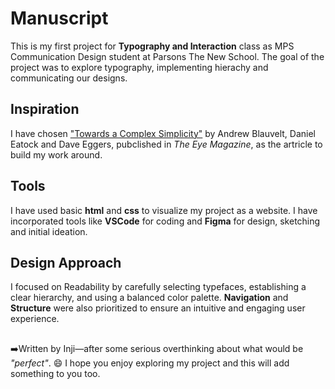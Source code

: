 # Manuscript
This is my first project for **Typography and Interaction** class as MPS Communication Design student at Parsons The New School.
The goal of the project was to explore typography, implementing hierachy and communicating our designs.

## Inspiration
I have chosen ["Towards a Complex Simplicity"](https://www.eyemagazine.com/feature/article/towards-a-complex-simplicity) by Andrew Blauvelt, Daniel Eatock and Dave Eggers, pubclished in *The Eye Magazine*, as the artricle to build my work around. 

## Tools
I have used basic **html** and **css** to visualize my project as a website. I have incorporated tools like **VSCode** for coding and **Figma** for design, sketching and initial ideation.

## Design Approach
I focused on Readability by carefully selecting typefaces, establishing a clear hierarchy, and using a balanced color palette. **Navigation** and **Structure** were also prioritized to ensure an intuitive and engaging user experience.

##
➡️Written by Inji—after some serious overthinking about what would be *"perfect"*. 😄 I hope you enjoy exploring my project and this will add something to you too.
